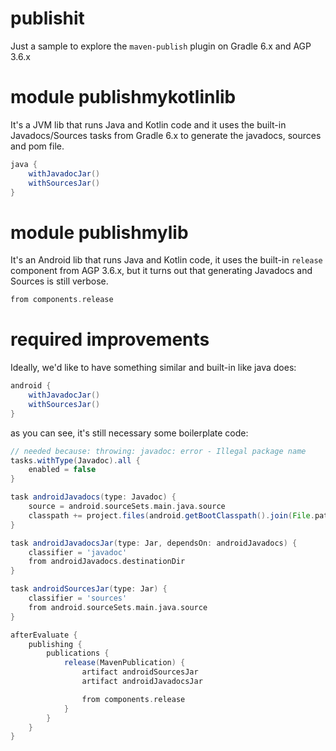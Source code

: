 # publishit
Just a sample to explore the `maven-publish` plugin on Gradle 6.x and AGP 3.6.x

# module publishmykotlinlib
It's a JVM lib that runs Java and Kotlin code and it uses the built-in Javadocs/Sources tasks from Gradle 6.x to generate the javadocs, sources and pom file.

```groovy
java {
    withJavadocJar()
    withSourcesJar()
}
```

# module publishmylib
It's an Android lib that runs Java and Kotlin code, it uses the built-in `release` component from AGP 3.6.x, but it turns out that generating Javadocs and Sources is still verbose.

```groovy
from components.release
```

# required improvements
Ideally, we'd like to have something similar and built-in like java does:

```groovy
android {
    withJavadocJar()
    withSourcesJar()
}
```

as you can see, it's still necessary some boilerplate code:

```groovy
// needed because: throwing: javadoc: error - Illegal package name
tasks.withType(Javadoc).all {
    enabled = false
}

task androidJavadocs(type: Javadoc) {
    source = android.sourceSets.main.java.source
    classpath += project.files(android.getBootClasspath().join(File.pathSeparator))
}

task androidJavadocsJar(type: Jar, dependsOn: androidJavadocs) {
    classifier = 'javadoc'
    from androidJavadocs.destinationDir
}

task androidSourcesJar(type: Jar) {
    classifier = 'sources'
    from android.sourceSets.main.java.source
}

afterEvaluate {
    publishing {
        publications {
            release(MavenPublication) {
                artifact androidSourcesJar
                artifact androidJavadocsJar

                from components.release
            }
        }
    }
}
```
